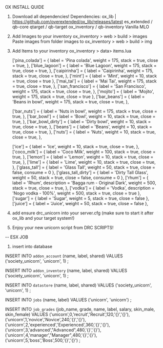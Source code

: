 OX INSTALL QUIDE

1. Download all dependencies!
    Dependencies:
    ox_lib | https://github.com/overextended/ox_lib/releases/latest
    es_extended / qb-core
    qtarget / qb-target
    ox_inventory / qb-inventory
	Vanilla MLO

2. Add Images to your inventory
	ox_inventory > web > build > images
	Paste images from folder images to ox_inventory > web > build > img

3. Add Items to your inventory
	ox_inventory > data> items.lua

	['pina_colada'] = {
		label = 'Pina colada',
		weight = 175,
		stack = true,
		close = true,
	},
	['blue_lagoon'] = {
		label = 'Blue Lagoon',
		weight = 175,
		stack = true,
		close = true,
	},
	['caipirinha'] = {
		label = 'Caipirinha',
		weight = 175,
		stack = true,
		close = true,
	},
	['mint'] = {
		label = 'Mint',
		weight = 10,
		stack = true,
		close = true
	},
	['mai_tai'] = {
		label = 'Mai Tai',
		weight = 175,
		stack = true,
		close = true,
	},
	['san_francisco'] = {
		label = 'San Francisco',
		weight = 175,
		stack = true,
		close = true,
	},
	['mojito'] = {
		label = 'Mojito',
		weight = 175,
		stack = true,
		close = true
	},
	['bar_beans'] = {
		label = 'Beans in bowl',
		weight = 175,
		stack = true,
		close = true,
	},

	['bar_nuts'] = {
		label = 'Nuts in bowl',
		weight = 175,
		stack = true,
		close = true,
	},
	['bar_bowl'] = {
		label = 'Bowl',
		weight = 10,
		stack = true,
		close = true,
	},
	['bar_bowl_dirty'] = {
		label = 'Dirty bowl',
		weight = 10,
		stack = true,
		close = true,
	},
	['beans'] = {
		label = 'Beans',
		weight = 10,
		stack = true,
		close = true,
	},
	['nuts'] = {
		label = 'Nuts',
		weight = 10,
		stack = true,
		close = true,
	},

	['ice'] = {
		label = 'Ice',
		weight = 10,
		stack = true,
		close = true,
	},
	['coco_milk'] = {
		label = 'Coco Milk',
		weight = 100,
		stack = true,
		close = true,
	},
	['lemon'] = {
		label = 'Lemon',
		weight = 10,
		stack = true,
		close = true,
	},
	['lime'] = {
		label = 'Lime',
		weight = 10,
		stack = true,
		close = true,
	},
	['glass_tall'] = {
		label = 'Glass Tall',
		weight = 50,
		stack = true,
		close = false,
		consume = 0
	},
	['glass_tall_dirty'] = {
		label = 'Dirty Tall Glass',
		weight = 50,
		stack = true,
		close = false,
		consume = 0
	},
	['rhum'] = {
		label = 'Rhum',
		description = 'Bagga rum - Original Dark',
		weight = 500,
		stack = true,
		close = true,
	},
	['vodka'] = {
		label = 'Vodka',
		description = 'Nogo vodka - 100%',
		weight = 500,
		stack = true,
		close = true
	},
	['sugar'] = {
		label = 'Sugar',
		weight = 5,
		stack = true,
		close = false
	},
	['juice'] = {
		label = 'Juice',
		weight = 50,
		stack = true,
		close = false
	},


4. add ensure drc_unicorn into your server.cfg (make sure to start it after ox_lib and your target system!)

5. Enjoy your new unicorn script from DRC SCRIPTS!

-- ESX JOB

1. insert into database

INSERT INTO `addon_account` (name, label, shared) VALUES
	('society_unicorn', 'unicorn', 1)
;

INSERT INTO `addon_inventory` (name, label, shared) VALUES
	('society_unicorn', 'unicorn', 1)
;

INSERT INTO `datastore` (name, label, shared) VALUES
	('society_unicorn', 'unicorn', 1)
;

INSERT INTO `jobs` (name, label) VALUES
	('unicorn', 'unicorn')
;

INSERT INTO `job_grades` (job_name, grade, name, label, salary, skin_male, skin_female) VALUES
	('unicorn',0,'recruit','Recruit',120,'{}','{}'),
	('unicorn',1,'novice','Novice',240,'{}','{}'),
	('unicorn',2,'experienced','Experienced',360,'{}','{}'),
	('unicorn',3,'advanced',"Advanced",480,'{}','{}'),
	('unicorn',4,'manager',"Manager",480,'{}','{}'),
	('unicorn',5,'boss','Boss',500,'{}','{}')
;